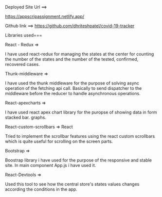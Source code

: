 Deployed Site Url ==>

https://appscripassignment.netlify.app/

Github link ==>
https://github.com/dhriteshpatel/covid-19-tracker

Libraries used===

React - Redux =>

I have used react-redux for managing the states at the center for counting the number of the states and the number of the tested, confirmed, recovered cases.

Thunk-middleware =>

I have used the thunk middleware for the purpose of solving async operation of the fetching api call. Basically to send dispatcher to the middleware before the reducer to handle asynchronous operations.

React-apexcharts => 

I have used react apex chart library for the puropse of showing data in form stacked bar. graphs.


React-custom-scrollbars => React

Tried to implement the scrollbar features using the react custom scrollbars which is quite useful for scrolling on the screen parts.

Bootstrap =>

Boostrap library i have used for the purpose of the responsive and stable site.
In main component App.js i have used it.


React-Devtools =>

Used this tool to see how the central store's states values changes according the conditions in the app.


